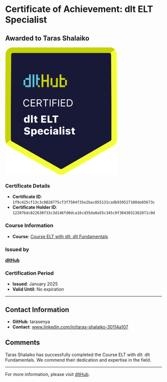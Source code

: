 
# Certificate of Achievement: dlt ELT Specialist

## Awarded to **Taras Shalaiko**

![Course Image](../badges/dlt_ELT_specialist.png)

### Certificate Details
- **Certificate ID**: `1f9c425cf13c3c0828775cf3f7504f35e2bac055131cadb939527108de85673c`
- **Certificate Holder ID**: `12207bdc822630f33c3d146fd0dca16cd35da0a55c345c9f3043031362071c0d`

### Course Information
- **Course**: [Course ELT with dlt: dlt Fundamentals](https://github.com/dlt-hub/dlthub-education/tree/main/courses/dlt_fundamentals_dec_2024)

### Issued by
[**dltHub**](https://dlthub.com/) 

### Certification Period
- **Issued**: January 2025
- **Valid Until**: No expiration

---

## Contact Information
- **GitHub**: tarasenya
- **Contact**: www.linkedin.com/in/taras-shalaiko-30114a107

## Comments
Taras Shalaiko has successfully completed the Course ELT with dlt: dlt Fundamentals. We commend their dedication and expertise in the field.

---

For more information, please visit [dltHub](https://dlthub.com/).
    